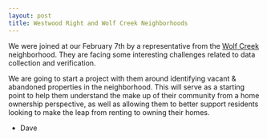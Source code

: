 ```yaml
---
layout: post
title: Westwood Right and Wolf Creek Neighborhoods
---
```


We were joined at our February 7th by a representative from the [Wolf Creek](https://liveindayton.org/wolf-creek/) neighborhood. They are facing some interesting challenges related to data collection and verification.

We are going to start a project with them around identifying vacant & abandoned properties in the neighborhood. This will serve as a starting point to help them understand the make up of their community from a home ownership perspective, as well as allowing them to better support residents looking to make the leap from renting to owning their homes.

- Dave

